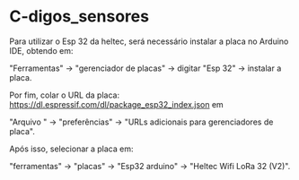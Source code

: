 # C-digos_sensores

Para utilizar o Esp 32 da heltec, será necessário instalar a placa no Arduino IDE, obtendo em:

"Ferramentas" -> "gerenciador de placas" -> digitar "Esp 32" -> instalar a placa.

Por fim, colar o URL da placa: https://dl.espressif.com/dl/package_esp32_index.json em 

"Arquivo " -> "preferências" -> "URLs adicionais para gerenciadores de placa". 

Após isso, selecionar a placa em:

"ferramentas" -> "placas" -> "Esp32 arduino" -> "Heltec Wifi LoRa 32 (V2)".
